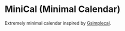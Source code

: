 # MiniCal (Minimal Calendar)

Extremely minimal calendar inspired by [Gsimplecal](https://github.com/dmedvinsky/gsimplecal).

